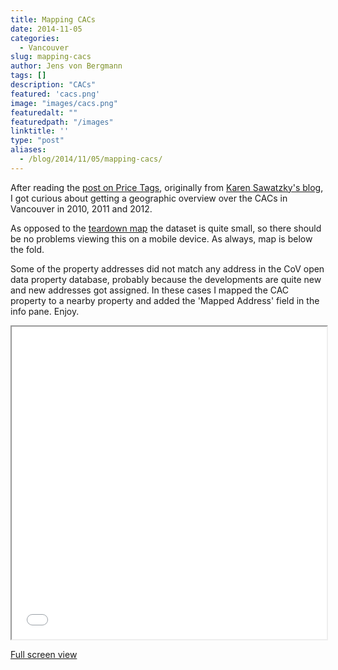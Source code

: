 ```yaml
---
title: Mapping CACs
date: 2014-11-05
categories:
  - Vancouver
slug: mapping-cacs
author: Jens von Bergmann
tags: []
description: "CACs"
featured: 'cacs.png'
image: "images/cacs.png"
featuredalt: ""
featuredpath: "/images"
linktitle: ''
type: "post"
aliases:
  - /blog/2014/11/05/mapping-cacs/
---
```


After reading the [post on Price Tags](http://pricetags.wordpress.com/2014/11/04/the-daily-durning-back-and-forth-on-cacs/),
originally from [Karen Sawatzky's blog](http://karensawatzky.ca/2014/10/29/7868/), I got curious about getting a
geographic overview over the CACs in Vancouver in 2010, 2011 and 2012.

As opposed to the [teardown map](/blog/2014/09/05/vancouver-teardown-map/) the dataset is quite small, so there should 
be no problems viewing this on a mobile device. As always, map is below the fold.

<!-- more -->

Some of the property addresses did not match any address in the CoV open data property database, probably because the
developments are quite new and new addresses got assigned. In these cases I mapped the CAC property to a nearby property
and added the 'Mapped Address' field in the info pane. Enjoy.

<iframe src="/html/cac_map.html" width="100%" height="500"></iframe>

[Full screen view](/html/cac_map.html) 
